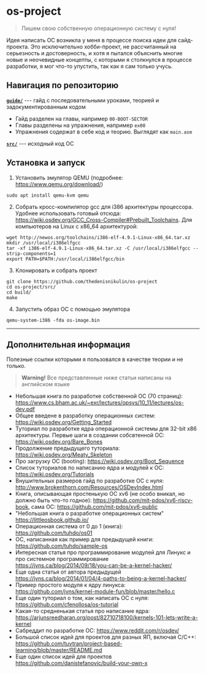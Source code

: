 # os-project
>Пишем свою собственную операционную систему с нуля!

Идея написать ОС возникла у меня в процессе поиска идеи для сайд-проекта. Это исключительно хобби-проект, не рассчитанный на серьезность и достоверность, и хотя я пытался объяснить многие новые и неочевидные концепты, с которыми я столкнулся в процессе разработки, я мог что-то упустить, так как я сам только учусь.

## Навигация по репозиторию
<ins>**`guide/`**</ins> --- гайд с последовательными уроками, теорией и задокументированным кодом
* Гайд разделен на главы, например `00-BOOT-SECTOR`
* Главы разделены на упражнения, например `ex00`
* Упражнения содержат в себе код и теорию. Выглядят как `main.asm`

<ins>**`src/`**</ins> --- исходный код ОС

## Установка и запуск

1. Установить эмулятор QEMU (подробнее: https://www.qemu.org/download/)
```
sudo apt install qemu-kvm qemu
```
2. Собрать кросс-компилятор gcc для i386 архитектуры процессора. Удобнее использовать готовый отсюда: https://wiki.osdev.org/GCC_Cross-Compiler#Prebuilt_Toolchains. Для компьютеров на Linux с x86_64 архитектурой:
```
wget http://newos.org/toolchains/i386-elf-4.9.1-Linux-x86_64.tar.xz
mkdir /usr/local/i386elfgcc
tar -xf i386-elf-4.9.1-Linux-x86_64.tar.xz -C /usr/local/i386elfgcc --strip-components=1
export PATH=$PATH:/usr/local/i386elfgcc/bin
```
3. Клонировать и собрать проект
```
git clone https://github.com/thedenisnikulin/os-project
cd os-project/src/
cd build/
make
```
4. Запустить образ ОС с помощью эмулятора
```
qemu-system-i386 -fda os-image.bin
```


---
## Дополнительная информация
Полезные ссылки которыми я пользовался в качестве теории и не только.
>**Warning!** Все представленные ниже статьи написаны на английском языке
- Небольшая книга по разработке собственной ОС (70 страниц): https://www.cs.bham.ac.uk/~exr/lectures/opsys/10_11/lectures/os-dev.pdf
- Общее введене в разработку операционных систем: https://wiki.osdev.org/Getting_Started
- Туториал по разработке ядра операционной системы для 32-bit x86 архитектуры. Первые шаги в создании собсвтенной ОС: https://wiki.osdev.org/Bare_Bones
- Продолжение предыдущего туториала: https://wiki.osdev.org/Meaty_Skeleton
- Про загрузку ОС (booting): https://wiki.osdev.org/Boot_Sequence
- Список туториалов по написанию ядра и модулей к ОС: https://wiki.osdev.org/Tutorials
- Внушительных размеров гайд по разработке ОС с нуля: http://www.brokenthorn.com/Resources/OSDevIndex.html
- Книга, описывающая простенькую ОС xv6 (не особо вникал, но должно быть что-то годное): https://github.com/mit-pdos/xv6-riscv-book, сама ОС: https://github.com/mit-pdos/xv6-public
- "Небольшая книга о разработке операционных систем" https://littleosbook.github.io/
- Операционная система от 0 до 1 (книга): https://github.com/tuhdo/os01
- ОС, написанная как пример для предыдущей книги: https://github.com/tuhdo/sample-os
- Интересная статья про программирование модулей для Линукс и про системное программирование https://jvns.ca/blog/2014/09/18/you-can-be-a-kernel-hacker/
- Еще одна статья от автора предыдущей https://jvns.ca/blog/2014/01/04/4-paths-to-being-a-kernel-hacker/
- Пример простого модуля к ядру линукса: https://github.com/jvns/kernel-module-fun/blob/master/hello.c
- Еще один туториал о том, как написать ОС с нуля: https://github.com/cfenollosa/os-tutorial
- Какая-то средненькая статья про написание ядра: https://arjunsreedharan.org/post/82710718100/kernels-101-lets-write-a-kernel
- Сабреддит по разработке ОС: https://www.reddit.com/r/osdev/ 
- Большой список идей для проектов для разных ЯП, включая C/C++: https://github.com/tuvtran/project-based-learning/blob/master/README.md
- Еще один список идей для проектов https://github.com/danistefanovic/build-your-own-x
